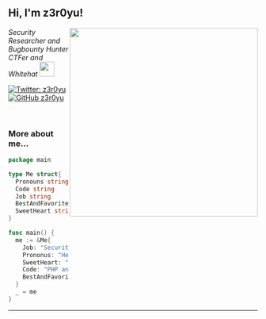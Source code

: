 <h2> Hi, I'm z3r0yu!</h2>
<img align='right' src="https://github-readme-stats.vercel.app/api?username=zer0yu&show_icons=true&theme=radical" width="380">
<p><em>Security Researcher and Bugbounty Hunter <br>
  CTFer and Whitehat <img src="https://media.giphy.com/media/WUlplcMpOCEmTGBtBW/giphy.gif" width="30"> 
</em></p>

[![Twitter: z3r0yu](https://img.shields.io/twitter/follow/zeroyu_?style=flat-square)](https://twitter.com/zeroyu_)
[![GitHub z3r0yu](https://img.shields.io/github/followers/zer0yu?label=follow%20github&style=flat-square)](https://github.com/zer0yu)

<br>

### More about me...

```go
package main

type Me struct{
  Pronouns string
  Code string
  Job string
  BestAndFavoriteSkill string
  SweetHeart string
}

func main() {
  me := &Me{
    Job: "Security Researcher and RedTeam",
    Prononus: "He/Him",
    SweetHeart: "01",
    Code: "PHP and Go and Python and Everythings",
    BestAndFavoriteSkill: "Web Hacking :D"
  }
  _ = me
}
```
---

